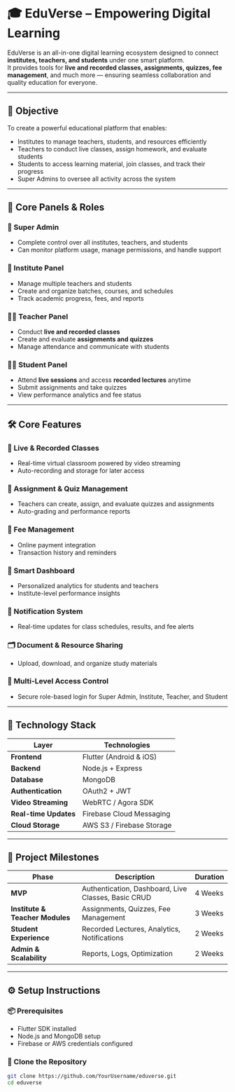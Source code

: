 # 🎓 EduVerse – Empowering Digital Learning

EduVerse is an all-in-one digital learning ecosystem designed to connect **institutes, teachers, and students** under one smart platform.  
It provides tools for **live and recorded classes, assignments, quizzes, fee management**, and much more — ensuring seamless collaboration and quality education for everyone.

---

## 🚀 Objective

To create a powerful educational platform that enables:
- Institutes to manage teachers, students, and resources efficiently  
- Teachers to conduct live classes, assign homework, and evaluate students  
- Students to access learning material, join classes, and track their progress  
- Super Admins to oversee all activity across the system  

---

## 🧩 Core Panels & Roles

### 👑 Super Admin
- Complete control over all institutes, teachers, and students  
- Can monitor platform usage, manage permissions, and handle support  

### 🏫 Institute Panel
- Manage multiple teachers and students  
- Create and organize batches, courses, and schedules  
- Track academic progress, fees, and reports  

### 👩‍🏫 Teacher Panel
- Conduct **live and recorded classes**  
- Create and evaluate **assignments and quizzes**  
- Manage attendance and communicate with students  

### 👩‍🎓 Student Panel
- Attend **live sessions** and access **recorded lectures** anytime  
- Submit assignments and take quizzes  
- View performance analytics and fee status  

---

## 🛠️ Core Features

### 🎥 Live & Recorded Classes
- Real-time virtual classroom powered by video streaming  
- Auto-recording and storage for later access  

### 🧾 Assignment & Quiz Management
- Teachers can create, assign, and evaluate quizzes and assignments  
- Auto-grading and performance reports  

### 💸 Fee Management
- Online payment integration  
- Transaction history and reminders  

### 🧠 Smart Dashboard
- Personalized analytics for students and teachers  
- Institute-level performance insights  

### 🔔 Notification System
- Real-time updates for class schedules, results, and fee alerts  

### 🗂️ Document & Resource Sharing
- Upload, download, and organize study materials  

### 🧭 Multi-Level Access Control
- Secure role-based login for Super Admin, Institute, Teacher, and Student  

---

## 🧰 Technology Stack

| Layer | Technologies |
|-------|---------------|
| **Frontend** | Flutter (Android & iOS) |
| **Backend** | Node.js + Express |
| **Database** | MongoDB |
| **Authentication** | OAuth2 + JWT |
| **Video Streaming** | WebRTC / Agora SDK |
| **Real-time Updates** | Firebase Cloud Messaging |
| **Cloud Storage** | AWS S3 / Firebase Storage |

---

## 🏁 Project Milestones

| Phase | Description | Duration |
|-------|--------------|-----------|
| **MVP** | Authentication, Dashboard, Live Classes, Basic CRUD | 4 Weeks |
| **Institute & Teacher Modules** | Assignments, Quizzes, Fee Management | 3 Weeks |
| **Student Experience** | Recorded Lectures, Analytics, Notifications | 2 Weeks |
| **Admin & Scalability** | Reports, Logs, Optimization | 2 Weeks |

---

## ⚙️ Setup Instructions

### 📦 Prerequisites
- Flutter SDK installed  
- Node.js and MongoDB setup  
- Firebase or AWS credentials configured  

### 🧱 Clone the Repository
```bash
git clone https://github.com/YourUsername/eduverse.git
cd eduverse
